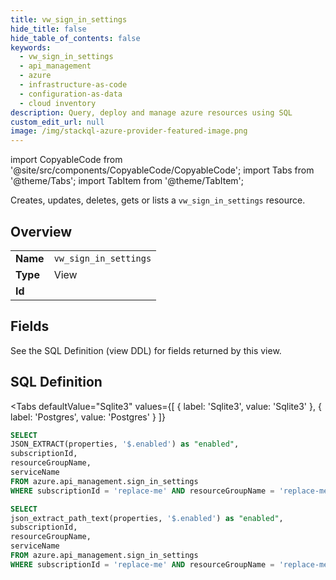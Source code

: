 ```yaml
--- 
title: vw_sign_in_settings
hide_title: false
hide_table_of_contents: false
keywords:
  - vw_sign_in_settings
  - api_management
  - azure
  - infrastructure-as-code
  - configuration-as-data
  - cloud inventory
description: Query, deploy and manage azure resources using SQL
custom_edit_url: null
image: /img/stackql-azure-provider-featured-image.png
---
```


import CopyableCode from '@site/src/components/CopyableCode/CopyableCode';
import Tabs from '@theme/Tabs';
import TabItem from '@theme/TabItem';

Creates, updates, deletes, gets or lists a <code>vw_sign_in_settings</code> resource.

## Overview
<table><tbody>
<tr><td><b>Name</b></td><td><code>vw_sign_in_settings</code></td></tr>
<tr><td><b>Type</b></td><td>View</td></tr>
<tr><td><b>Id</b></td><td><CopyableCode code="azure.api_management.vw_sign_in_settings" /></td></tr>
</tbody></table>

## Fields

See the SQL Definition (view DDL) for fields returned by this view.

## SQL Definition

<Tabs
defaultValue="Sqlite3"
values={[
{ label: 'Sqlite3', value: 'Sqlite3' },
{ label: 'Postgres', value: 'Postgres' }
]}
>
<TabItem value="Sqlite3">

```sql
SELECT
JSON_EXTRACT(properties, '$.enabled') as "enabled",
subscriptionId,
resourceGroupName,
serviceName
FROM azure.api_management.sign_in_settings
WHERE subscriptionId = 'replace-me' AND resourceGroupName = 'replace-me' AND serviceName = 'replace-me';
```

</TabItem>
<TabItem value="Postgres">

```sql
SELECT
json_extract_path_text(properties, '$.enabled') as "enabled",
subscriptionId,
resourceGroupName,
serviceName
FROM azure.api_management.sign_in_settings
WHERE subscriptionId = 'replace-me' AND resourceGroupName = 'replace-me' AND serviceName = 'replace-me';
```

</TabItem>
</Tabs>
